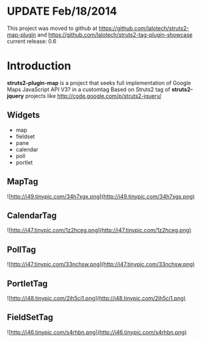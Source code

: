 # UPDATE Feb/18/2014 #

This project was moved to github at https://github.com/lalotech/struts2-map-plugin and https://github.com/lalotech/struts2-tag-plugin-showcase
current release: 0.6

# Introduction #

**struts2-plugin-map** is a project that seeks full implementation of Google Maps JavaScript API V3? in a customtag Based on Struts2 tag of **struts2-jquery** projects like
http://code.google.com/p/struts2-jquery/


## Widgets ##

  * map
  * fieldset
  * pane
  * calendar
  * poll
  * portlet

## MapTag ##
![http://i49.tinypic.com/34h7xgx.png](http://i49.tinypic.com/34h7xgx.png)

## CalendarTag ##
![http://i47.tinypic.com/1z2hceg.png](http://i47.tinypic.com/1z2hceg.png)

## PollTag ##
![http://i47.tinypic.com/33nchsw.png](http://i47.tinypic.com/33nchsw.png)

## PortletTag ##
![http://i48.tinypic.com/2ih5ci1.png](http://i48.tinypic.com/2ih5ci1.png)

## FieldSetTag ##
![http://i46.tinypic.com/s4rhbn.png](http://i46.tinypic.com/s4rhbn.png)